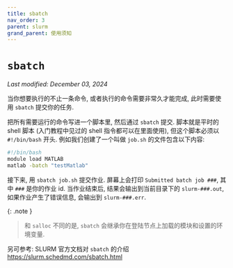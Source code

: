 ```yaml
---
title: sbatch
nav_order: 3
parent: slurm
grand_parent: 使用须知
---
```

# `sbatch`

*Last modified: December 03, 2024*

当你想要执行的不止一条命令, 或者执行的命令需要非常久才能完成, 此时需要使用 `sbatch` 提交你的任务.

把所有需要运行的命令写进一个脚本里, 然后通过 `sbatch` 提交. 脚本就是平时的 shell 脚本 (入门教程中见过的 shell 指令都可以在里面使用), 但这个脚本必须以 `#!/bin/bash` 开头. 例如我们创建了一个叫做 `job.sh` 的文件包含以下内容:

~~~ bash
#!/bin/bash
module load MATLAB
matlab -batch "testMatlab"
~~~

接下来, 用 `sbatch job.sh` 提交作业. 屏幕上会打印 `Submitted batch job ###`, 其中 `###` 是你的作业 id. 当作业结束后, 结果会输出到当前目录下的 `slurm-###.out`, 如果作业产生了错误信息, 会输出到 `slurm-###.err`.

{: .note }
> 和 `salloc` 不同的是, `sbatch` 会继承你在登陆节点上加载的模块和设置的环境变量.

另可参考: SLURM 官方文档对 `sbatch` 的介绍 <https://slurm.schedmd.com/sbatch.html>
